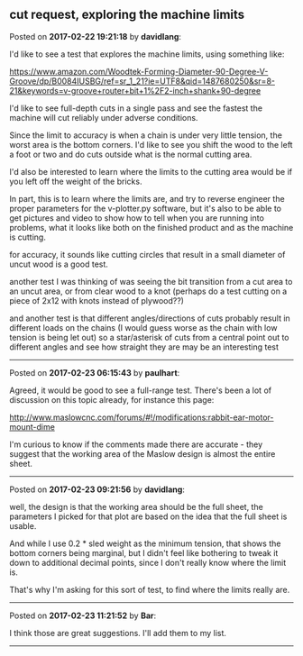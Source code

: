 ## cut request, exploring the machine limits
Posted on **2017-02-22 19:21:18** by **davidlang**:

I'd like to see a test that explores the machine limits, using something like:

https://www.amazon.com/Woodtek-Forming-Diameter-90-Degree-V-Groove/dp/B0084IUSBG/ref=sr_1_21?ie=UTF8&qid=1487680250&sr=8-21&keywords=v-groove+router+bit+1%2F2-inch+shank+90-degree

I'd like to see full-depth cuts in a single pass and see the fastest the machine will cut reliably under adverse conditions.

Since the limit to accuracy is when a chain is under very little tension, the worst area is the bottom corners. I'd like to see you shift the wood to the left a foot or two and do cuts outside what is the normal cutting area.

I'd also be interested to learn where the limits to the cutting area would be if you left off the weight of the bricks.

In part, this is to learn where the limits are, and try to reverse engineer the proper parameters for the v-plotter.py software, but it's also to be able to get pictures and video to show how to tell when you are running into problems, what it looks like both on the finished product and as the machine is cutting.

for accuracy, it sounds like cutting  circles that result in a small diameter of uncut wood is a good test.

another test I was thinking of was seeing the bit transition from a cut area to an uncut area, or from clear wood to a knot (perhaps do a test cutting on a piece of 2x12 with knots instead of plywood?&quest;)

and another test is that different angles/directions of cuts probably result in different loads on the chains (I would guess worse as the chain with low tension is being let out) so a star/asterisk of cuts from a central point out to different angles and see how straight they are may be an interesting test

---

Posted on **2017-02-23 06:15:43** by **paulhart**:

Agreed, it would be good to see a full-range test. There's been a lot of discussion on this topic already, for instance this page:

http://www.maslowcnc.com/forums/#!/modifications:rabbit-ear-motor-mount-dime

I'm curious to know if the comments made there are accurate - they suggest that the working area of the Maslow design is almost the entire sheet.

---

Posted on **2017-02-23 09:21:56** by **davidlang**:

well, the design is that the working area should be the full sheet, the parameters I picked for that plot are based on the idea that the full sheet is usable.

And while I use 0.2 * sled weight as the minimum tension, that shows the bottom corners being marginal, but I didn't feel like bothering to tweak it down to additional decimal points, since I don't really know where the limit is.

That's why I'm asking for this sort of test, to find where the limits really are.

---

Posted on **2017-02-23 11:21:52** by **Bar**:

I think those are great suggestions. I'll add them to my list.

---

